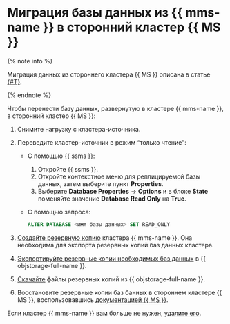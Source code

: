 # Миграция базы данных из {{ mms-name }} в сторонний кластер {{ MS }}

{% note info %}

Миграция данных из стороннего кластера {{ MS }} описана в статье [{#T}](../../managed-sqlserver/tutorials/data-migration.md).

{% endnote %}

Чтобы перенести базу данных, развернутую в кластере {{ mms-name }}, в сторонний кластер {{ MS }}:

1. Снимите нагрузку с кластера-источника.
1. Переведите кластер-источник в режим <q>только чтение</q>:

    * С помощью {{ ssms }}:

        1. Откройте {{ ssms }}.
        1. Откройте контекстное меню для реплицируемой базы данных, затем выберите пункт **Properties**.
        1. Выберите **Database Properties** → **Options** и в блоке **State** поменяйте значение **Database Read Only** на **True**.

    * С помощью запроса:

        ```sql
        ALTER DATABASE <имя базы данных> SET READ_ONLY
        ```

1. [Создайте резервную копию](../../managed-sqlserver/operations/cluster-backups.md#create-backup) кластера {{ mms-name }}. Она необходима для экспорта резервных копий баз данных кластера.
1. [Экспортируйте резервные копии необходимых баз данных](../../managed-sqlserver/operations/cluster-backups.md#objstorage-export) в {{ objstorage-full-name }}.
1. [Скачайте](../../storage/operations/objects/download.md) файлы резервных копий из {{ objstorage-full-name }}.
1. Восстановите резервные копии баз банных в стороннем кластере {{ MS }}, воспользовавшись [документацией {{ MS }}](https://docs.microsoft.com/ru-ru/sql/relational-databases/backup-restore/quickstart-backup-restore-database?view=sql-server-ver16#restore-a-backup).

Если кластер {{ mms-name }} вам больше не нужен, [удалите его](../../managed-sqlserver/operations/cluster-delete.md).
